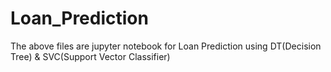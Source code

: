 # Loan_Prediction
The above files are jupyter notebook for Loan Prediction using DT(Decision Tree) & SVC(Support Vector Classifier)
